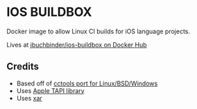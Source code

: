 # IOS BUILDBOX

Docker image to allow Linux CI builds for iOS language projects.

Lives at [jbuchbinder/ios-buildbox on Docker Hub](https://hub.docker.com/r/jbuchbinder/ios-buildbox/)

## Credits

* Based off of [cctools port for Linux/BSD/Windows](https://github.com/tpoechtrager/cctools-port)
* Uses [Apple TAPI library](https://github.com/tpoechtrager/apple-libtapi)
* Uses [xar](https://github.com/mackyle/xar)

